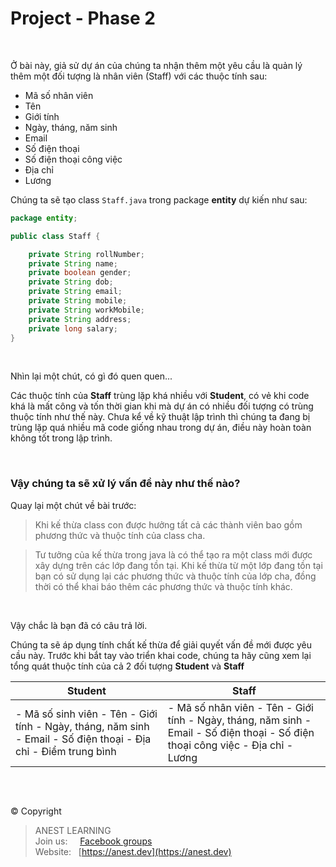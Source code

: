 # Project - Phase 2

<br />

Ở bài này, giả sử dự án của chúng ta nhận thêm một yêu cầu là quản lý thêm một đối tượng là nhân viên (Staff) với các thuộc tính sau:

- Mã số nhân viên
- Tên
- Giới tính
- Ngày, tháng, năm sinh
- Email
- Số điện thoại
- Số điện thoại công việc
- Địa chỉ
- Lương

Chúng ta sẽ tạo class `Staff.java` trong package **entity** dự kiến như sau:

```java
package entity;

public class Staff {

    private String rollNumber;
    private String name;
    private boolean gender;
    private String dob;
    private String email;
    private String mobile;
    private String workMobile;
    private String address;
    private long salary;
}
```

<br />

Nhìn lại một chút, có gì đó quen quen...

Các thuộc tính của **Staff** trùng lặp khá nhiều với **Student**, có vẻ khi code khá là mất công và tốn thời gian khi mà dự án có nhiều đối tượng có trùng thuộc tính như thế này. Chưa kể về kỹ thuật lập trình thì chúng ta đang bị trùng lặp quá nhiều mã code giống nhau trong dự án, điều này hoàn toàn không tốt trong lập trình.

<br />

### Vậy chúng ta sẽ xử lý vấn đề này như thế nào?

Quay lại một chút về bài trước:

> Khi kế thừa class con được hưởng tất cả các thành viên bao gồm phương thức và thuộc tính của class cha.

> Tư tưởng của kế thừa trong java là có thể tạo ra một class mới được xây dựng trên các lớp đang tồn tại. Khi kế thừa từ một lớp đang tồn tại bạn có sử dụng lại các phương thức và thuộc tính của lớp cha, đồng thời có thể khai báo thêm các phương thức và thuộc tính khác.

<br />

Vậy chắc là bạn đã có câu trả lời. 

Chúng ta sẽ áp dụng tính chất kế thừa để giải quyết vấn đề mới được yêu cầu này. Trước khi bắt tay vào triển khai code, chúng ta hãy cũng xem lại tổng quát thuộc tính của cả 2 đối tượng **Student** và **Staff**

| Student | Staff |
|---------|-------|
| - Mã số sinh viên  - Tên  - Giới tính  - Ngày, tháng, năm sinh  - Email  - Số điện thoại  - Địa chỉ  - Điểm trung bình | - Mã số nhân viên  - Tên  - Giới tính  - Ngày, tháng, năm sinh  - Email  - Số điện thoại  - Số điện thoại công việc  - Địa chỉ  - Lương |

<br />

##  

© Copyright
> ANEST LEARNING  
> Join us: &nbsp;&nbsp;&nbsp; [Facebook groups](https://www.facebook.com/groups/anest.learning/)  
> Website: &nbsp; [https://anest.dev](https://anest.dev)  
